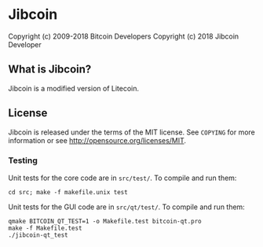 Jibcoin
=======


Copyright (c) 2009-2018 Bitcoin Developers
Copyright (c) 2018 Jibcoin Developer

What is Jibcoin?
----------------

Jibcoin is a modified version of Litecoin. 

License
-------

Jibcoin is released under the terms of the MIT license. See `COPYING` for more
information or see http://opensource.org/licenses/MIT.
 

### Testing

Unit tests for the core code are in `src/test/`. To compile and run them:

    cd src; make -f makefile.unix test

Unit tests for the GUI code are in `src/qt/test/`. To compile and run them:

    qmake BITCOIN_QT_TEST=1 -o Makefile.test bitcoin-qt.pro
    make -f Makefile.test
    ./jibcoin-qt_test

